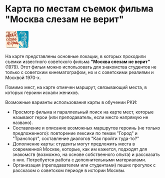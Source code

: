 <h1>Карта по местам съемок фильма "Москва слезам не верит"</h1>
<meta charset="UTF-8">
<link rel="icon" href="favicon.ico">
<link rel="stylesheet" href="style.css">

  <left><img alt="Постер фильма" width="15%" src="moscow.jpg"></left>
</head>
<body>
На карте представлены основные локации, в которых проходили съемки известного советского фильма <strong>"Москва слезам не верит"</strong>(1979). Этот фильм можно использовать для знакомства студентов не только с советским кинематографом, но и с советскими реалиями и Москвой 1970-х.
  <p>Помимо мест, на карте отмечен маршрут, связывающий места, в которых героини искали женихов.</p>
  <p>Возможные варианты использования карты в обучении РКИ:</p>
  <ul>
<li>Просмотр фильма и параллельный поиск на карте мест, которые называют герои (или преподаватель, если место напрямую не названо).
<li>Составление и описание возможных маршрутов героинь (не только предложенного): повторение лексики по темам "Город" и "Транспорт", составление диалогов "Как пройти туда-то?"
<li>Дополнение карты: студенты могут предложить места в современной Москве, которые, как им кажется, подходят для знакомств (возможно, на основе собственного опыта) и рассказать о них. Потребуется работа с дополнительными материалами. 
<li>Организация (преподавателем или студентами) пеших прогулок с рассказом о советском периоде в истории Москвы.
</li>
</ul>
</body>
</html>

